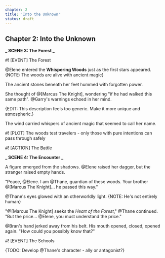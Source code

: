 ```yaml
---
chapter: 2
title: 'Into the Unknown'
status: draft
---
```


## Chapter 2: Into the Unknown

**_ SCENE 3: The Forest _**

#! [EVENT] The Forest

@Elene entered the **Whispering Woods** just as the first stars appeared. {NOTE: The woods are alive with ancient magic}

The ancient stones beneath her feet hummed with forgotten power.

She thought of @[Marcus The Knight], wondering "if he had walked this same path". @Garry's warnings echoed in her mind.

{EDIT: This description feels too generic. Make it more unique and atmospheric.}

The wind carried whispers of ancient magic that seemed to call her name.

#! [PLOT] The woods test travelers - only those with pure intentions can pass through safely

#! [ACTION] The Battle

**_ SCENE 4: The Encounter _**

A figure emerged from the shadows. @Elene raised her dagger, but the stranger raised empty hands.

"Peace, @Elene. I am @Thane, guardian of these woods. Your brother @[Marcus The Knight]... he passed this way."

@Thane's eyes glowed with an otherworldly light. {NOTE: He's not entirely human}

"@[Marcus The Knight] seeks the _Heart of the Forest_," @Thane continued. "But the price... @Elene, you must understand the price."

@Bran's hand jerked away from his belt. His mouth opened, closed, opened again. "How could you possibly know that?"

#! [EVENT] The Schools

{TODO: Develop @Thane's character - ally or antagonist?}
